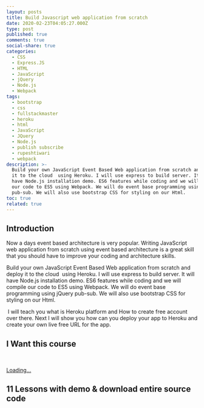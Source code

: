 ```yaml
---
layout: posts
title: Build Javascript web application from scratch
date: 2020-02-23T04:05:27.000Z
type: post
published: true
comments: true
social-share: true
categories:
  - CSS
  - Express.JS
  - HTML
  - JavaScript
  - jQuery
  - Node.js
  - Webpack
tags:
  - bootstrap
  - css
  - fullstackmaster
  - heroku
  - html
  - JavaScript
  - JQuery
  - Node.js
  - publish subscribe
  - rupeshtiwari
  - webpack
description: >-
  Build your own JavaScript Event Based Web application from scratch and deploy
  it to the cloud  using Heroku. I will use express to build server. It will
  have Node.js installation demo. ES6 features while coding and we will compile
  our code to ES5 using Webpack. We will do event base programming using jQuery
  pub-sub. We will also use bootstrap CSS for styling on our Html.
toc: true
related: true
---
```


<p><!-- wp:heading --></p>
<h2>Introduction</h2>
<p><!-- /wp:heading --></p>
<p><!-- wp:paragraph --></p>
<p>Now a days event based architecture is very popular. Writing JavaScript web application from scratch using event based architecture is a great skill that you should have to improve your coding and architecture skills. </p>
<p><!-- /wp:paragraph --></p>
<p><!-- wp:paragraph --></p>
<p>Build your own JavaScript Event Based Web application from scratch and deploy it to the cloud &nbsp;using Heroku. I will use express to build server. It will have Node.js installation demo. ES6 features while coding and we will compile our code to ES5 using Webpack. We will do event base programming using jQuery pub-sub. We will also use bootstrap CSS for styling on our Html.</p>
<p><!-- /wp:paragraph --></p>
<p><!-- wp:paragraph --></p>
<p>&nbsp;I will teach you what is Heroku platform and How to create free account over there. Next I will show you how can you deploy your app to Heroku and create your own live free URL for the app.&nbsp;</p>
<p><!-- /wp:paragraph --></p>
<p><!-- wp:heading --></p>
<h2>I Want this course</h2>
<p><!-- /wp:heading --></p>
<p><!-- wp:html --><br />
<script src="https://gumroad.com/js/gumroad-embed.js"></script></p>
<div class="gumroad-product-embed" data-gumroad-product-id="rxCXu"><a href="https://gumroad.com/l/rxCXu">Loading...</a></div>
<p><!-- /wp:html --></p>
<p><!-- wp:paragraph --></p>
<p><!-- /wp:paragraph --></p>
<p><!-- wp:heading --></p>
<h2>11 Lessons with demo &amp; download entire source code</h2>
<p><!-- /wp:heading --></p>
<p><!-- wp:image {"id":3050,"sizeSlug":"large"} --></p>
<figure class="wp-block-image size-large"><img src="{{ site.baseurl }}/assets/2020/02/image.png?fit=661%2C1024&amp;ssl=1" alt="" class="wp-image-3050" /></figure>
<p><!-- /wp:image --></p>
